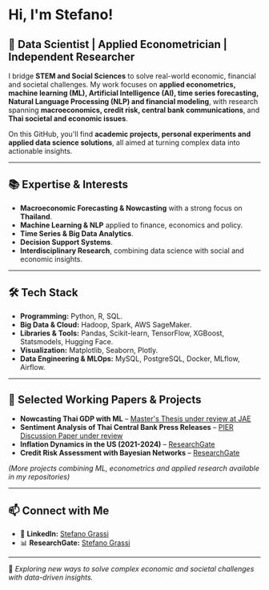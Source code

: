 # Hi, I'm Stefano!  

## 🧠 Data Scientist | Applied Econometrician | Independent Researcher  

I bridge **STEM and Social Sciences** to solve real-world economic, financial and societal challenges. My work focuses on **applied econometrics, machine learning (ML), Artificial Intelligence (AI), time series forecasting, Natural Language Processing (NLP) and financial modeling**, with research spanning **macroeconomics, credit risk, central bank communications**, and **Thai societal and economic issues**.  

On this GitHub, you'll find **academic projects, personal experiments and applied data science solutions**, all aimed at turning complex data into actionable insights.  

---

## 📚 Expertise & Interests  

- **Macroeconomic Forecasting & Nowcasting** with a strong focus on **Thailand**.  
- **Machine Learning & NLP** applied to finance, economics and policy.  
- **Time Series & Big Data Analytics**.
- **Decision Support Systems**.  
- **Interdisciplinary Research**, combining data science with social and economic insights.  

---

## 🛠 Tech Stack  

- **Programming:** Python, R, SQL.  
- **Big Data & Cloud:** Hadoop, Spark, AWS SageMaker.  
- **Libraries & Tools:** Pandas, Scikit-learn, TensorFlow, XGBoost, Statsmodels, Hugging Face.  
- **Visualization:** Matplotlib, Seaborn, Plotly.  
- **Data Engineering & MLOps:** MySQL, PostgreSQL, Docker, MLflow, Airflow. 

---

## 📄 Selected Working Papers & Projects  

- **Nowcasting Thai GDP with ML** – [Master's Thesis under review at JAE](https://www.researchgate.net/profile/Stefano-Grassi)  
- **Sentiment Analysis of Thai Central Bank Press Releases** – [PIER Discussion Paper under review](https://www.researchgate.net/publication/390321864_Sentiment_Classification_of_Thai_Central_Bank_Press_Releases_Using_Supervised_Learning)  
- **Inflation Dynamics in the US (2021-2024)** – [ResearchGate](https://www.researchgate.net/publication/384766504_Understanding_Inflation_Dynamics_in_the_United_States_An_Analysis_of_2021-2024)  
- **Credit Risk Assessment with Bayesian Networks** – [ResearchGate](https://www.researchgate.net/publication/390577527_A_Decision_Support_System_for_Credit_Risk_Assessment_Using_Bayesian_Networks)  

*(More projects combining ML, econometrics and applied research available in my repositories)*  

---

## 📫 Connect with Me  

- 💼 **LinkedIn:** [Stefano Grassi](https://www.linkedin.com/in/steven-grassi/)  
- 📊 **ResearchGate:** [Stefano Grassi](https://www.researchgate.net/profile/Stefano-Grassi)  

---

🌱 *Exploring new ways to solve complex economic and societal challenges with data-driven insights.*
